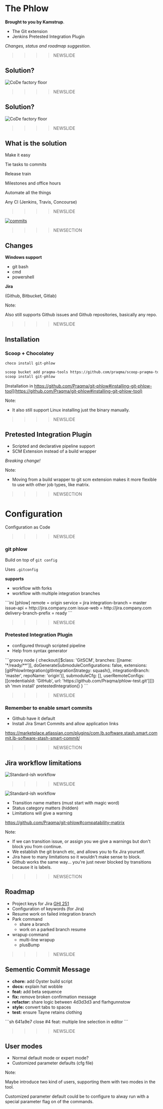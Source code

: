 # The Phlow

**Brought to you by Kamstrup**.

* The Git extension
* Jenkins Pretested Integration Plugin

_Changes, status and roadmap suggestion_.

>>>>NEWSLIDE

## Solution?

![CoDe factory floor](../shared/img/code-story.bare.png)<!-- .element: class="plain max" -->

<!-- .slide: data-transition="slide-in none" -->
>>>>NEWSLIDE


<!-- .slide: data-transition="none slide-out" -->

## Solution?

![CoDe factory floor](res/code-story.ci.bare.png)<!-- .element: class="plain max" -->


>>>>NEWSLIDE

## What is the solution

Make it easy<br/><!-- .element class="fragment" -->

Tie tasks to commits<br/><!--  .element class="fragment"  -->

Release train<br/><!-- .element class="fragment" -->

Milestones and office hours<br/><!-- .element class="fragment" -->

Automate all the things<br/><!-- .element class="fragment" -->

Any CI (Jenkins, Travis, Concourse)<br/><!-- .element class="fragment" -->

>>>>NEWSLIDE



[![commits](res/generic.png)<!-- .element class="plain max" -->](https://github.com/Praqma/praqma.com/commits/gh-pages?after=4c2b41b0ed7e8233bd0e8d097dfdca20e46c6f50+245)

>>>>NEWSECTION

## Changes

**Windows support**
  - git bash
  - cmd
  - powershell

**Jira**

(Github, Bitbucket, Gitlab)

Note:

Also still supports Github issues and Github repositories, basically any repo.


>>>>NEWSLIDE

## Installation

### Scoop + Chocolatey

```sh
choco install git-phlow
```

```sh
scoop bucket add praqma-tools https://github.com/praqma/scoop-praqma-tools.git
scoop install git-phlow
```

[Installation in https://github.com/Praqma/git-phlow#installing-git-phlow-tool](https://github.com/Praqma/git-phlow#installing-git-phlow-tool)

Note:

* It also still support Linux installing just the binary manually.

>>>>NEWSLIDE

## Pretested Integration Plugin

* Scripted and declarative pipeline support
* SCM Extension instead of a build wrapper

_Breaking change!_

Note:

* Moving from a build wrapper to git scm extension makes it more flexible to use with other job types, like matrix.


>>>>NEWSECTION

# Configuration
Configuration as Code

>>>>NEWSLIDE

### git phlow

Build on top of `git config`

Uses `.gitconfig`

**supports**

- workflow with forks <!-- .element class="fragment" -->
- workflow with multiple integration branches <!-- .element class="fragment" -->

<div>
```ini
[phlow]
remote                 = origin
service                = jira
integration-branch     = master
issue-api              = http://jira.company.com
issue-web              = http://jira.company.com
delivery-branch-prefix = ready
```
</div> <!-- .element class="fragment" -->


>>>>NEWSLIDE

### Pretested Integration Plugin
- configured through scripted pipeline
- Help from syntax generator

<div>
```groovy
node {
  checkout([$class: 'GitSCM', branches: [[name: '*/ready/**']],
  doGenerateSubmoduleConfigurations: false,
  extensions: [gitPhlowIntegration(gitIntegrationStrategy: squash(),
  integrationBranch: 'master', repoName: 'origin')], submoduleCfg: [],
  userRemoteConfigs: [[credentialsId: 'GitHub',
      url: 'https://github.com/Praqma/phlow-test.git']]])   
    sh 'mvn install'
  pretestedIntegration()
}
```
</div><!-- .element class="fragment" -->


>>>>NEWSLIDE

### Remember to enable smart commits

* Github have it default
* Install Jira Smart Commits and allow application links

https://marketplace.atlassian.com/plugins/com.lb.software.stash.smart.commit.lb-software-stash-smart-commit/



>>>>NEWSECTION

## Jira workflow limitations

![Standard-ish workflow](res/JIRAWorkflow.png)<!-- .element: class="plain max" -->

>>>>NEWSLIDE

![Standard-ish workflow](res/JIRAWorkflow.png)<!-- .element: class="plain medium" -->

* Transition name matters (must start with magic word)
* Status category matters (hidden)
* Limitations will give a warning

https://github.com/Praqma/git-phlow#compatability-matirix

Note:

* If we can transition issue, or assign you we give a warnings but don't block you from continue.
* We establish the git branch etc, and allows you to fix Jira yourself.
* Jira have to many limitations so it wouldn't make sense to block.
* Github works the same way... you're just never blocked by transitions because it is labels.


>>>>NEWSECTION

## Roadmap

- Project keys for Jira [GHI 251](https://github.com/Praqma/git-phlow/issues/251)
- Configuration of keywords (for Jira)
- Resume work on failed integration branch
- Park command
    - share a branch
    - work on a parked branch resume
- wrapup command
    - multi-line wrapup
    - plusBump

>>>>NEWSLIDE

## Sementic Commit Message

- **chore:** add Oyster build script
- **docs:** explain hat wobble
- **feat:** add beta sequence
- **fix:** remove broken confirmation message
- **refactor:** share logic between 4d3d3d3 and flarhgunnstow
- **style:** convert tabs to spaces
- **test:** ensure Tayne retains clothing

<div>
```sh
641a9e7 close #4 feat: multiple line selection in editor
```
</div><!-- .element class="fragment" -->


>>>>NEWSLIDE

## User modes

* Normal default mode or expert mode?
* Customized parameter defaults (cfg file)


Note:

Maybe introduce two kind of users, supporting them with two modes in the tool.

Customized parameter default could be to configure to alway run with a special parameter flag on of the commands.

